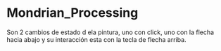# Mondrian_Processing
Son 2 cambios de estado d ela pintura, uno con click, uno con la flecha hacia abajo y su interacción esta con la tecla de flecha arriba.
